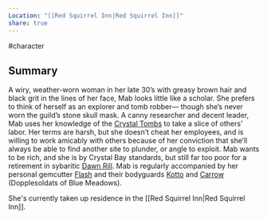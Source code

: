 ```yaml
---  
Location: "[[Red Squirrel Inn|Red Squirrel Inn]]"  
share: true  
---  
```

#character   
## Summary  
A wiry, weather-worn woman in her late 30’s with greasy brown hair and black grit in the lines of her face, Mab looks little like a scholar. She prefers to think of herself as an explorer and tomb robber— though she’s never worn the guild’s stone skull mask. A canny researcher and decent leader, Mab uses her knowledge of the [Crystal Tombs](Crystal%20Tombs.md) to take a slice of others’ labor. Her terms are harsh, but she doesn’t cheat her employees, and is willing to work amicably with others because of her conviction that she’ll always be able to find another site to plunder, or angle to exploit. Mab wants to be rich, and she is by Crystal Bay standards, but still far too poor for a retirement in sybaritic [Dawn Rill](Dawn%20Rill.md). Mab is regularly accompanied by her personal gemcutter [Flash](Flash.md) and their bodyguards [Kotto](Kotto.md) and [Carrow](Carrow.md) (Dopplesoldats of Blue Meadows).   
  
She's currently taken up residence in the [[Red Squirrel Inn|Red Squirrel Inn]].  
  
